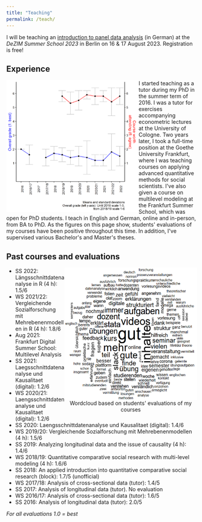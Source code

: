 ```yaml
---
title: "Teaching"
permalink: /teach/
---
```


I will be teaching an [introduction to panel data analysis](https://www.dezim-institut.de/veranstaltungen/veranstaltungen-detail/dezim-summer-school-2023/) (in German) at the *DeZIM Summer School 2023* in Berlin on 16 & 17 August 2023. Registration is free!

Experience
------
<img src="/images/evalovertime.png" width="350" height="350" align="left">

I started teaching as a tutor during my PhD in the summer term of 2016. I was a tutor for exercises accompanying econometric lectures at the University of Cologne. Two years later, I took a full-time position at the Goethe University Frankfurt, where I was teaching courses on applying advanced quantitative methods for social scientists. I've also given a course on multilevel modeling at the Frankfurt Summer School, which was open for PhD students. I teach in English and German, online and in-person, from BA to PhD. As the figures on this page show, students' evaluations of my courses have been positive throughout this time. In addition, I've supervised various Bachelor's and Master's theses.

Past courses and evaluations
------

<div style="width:350px;height:350;float: right;">
    <img src="/images/lehrewordcloud.png" width="350" height="350" align="right" title="Wordcloud based on students' evaluations of my courses">
    <figcaption align = "center">Wordcloud based on students' evaluations of my courses</figcaption>
</div>

- SS 2022: Längsschnittdatenanalyse in R (4 h): 1.5/6
- WS 2021/22: Vergleichende Sozialforschung mit Mehrebenenmodellen in R (4 h): 1.8/6
- Aug 2021: Frankfurt Digital Summer School: Multilevel Analysis
- SS 2021: Laegsschnittdatenanalyse und Kausalitaet (digital): 1.2/6
- WS 2020/21: Laengsschnittdatenanalyse und Kausalitaet (digital): 1.2/6
- SS 2020: Laengsschnittdatenanalyse und Kausalitaet (digital): 1.4/6
- WS 2019/20: Vergleichende Sozialforschung mit Mehrebenenmodellen (4 h): 1.5/6
- SS 2019: Analyzing longitudinal data and the issue of causality (4 h): 1.4/6
- WS 2018/19: Quantitative comparative social research with multi-level modeling (4 h): 1.6/6
- SS 2018: An applied introduction into quantitative comparative social research (block): 1.7/5 (unofficial)
- WS 2017/18: Analysis of cross-sectional data (tutor): 1.4/5
- SS 2017: Analysis of longitudinal data (tutor). No evaluation
- WS 2016/17: Analysis of cross-sectional data (tutor): 1.6/5
- SS 2016: Analysis of longitudinal data (tutor): 2.0/5

*For all evaluations 1.0 = best*


